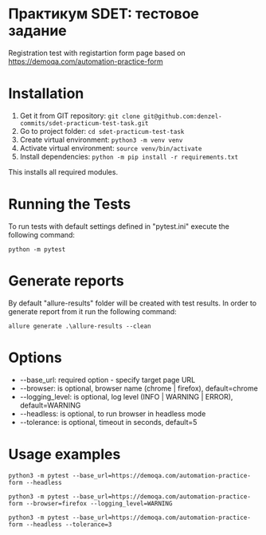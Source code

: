 # Практикум SDET: тестовое задание
Registration test with registartion form page based on 
https://demoqa.com/automation-practice-form

# Installation
1. Get it from GIT repository: ``git clone git@github.com:denzel-commits/sdet-practicum-test-task.git``
2. Go to project folder: ``cd sdet-practicum-test-task``
3. Create virtual environment: ``python3 -m venv venv``
4. Activate virtual environment: ``source venv/bin/activate``
5. Install dependencies: ``python -m pip install -r requirements.txt``

This installs all required modules.

# Running the Tests
To run tests with default settings defined in "pytest.ini" execute the following command:

``python -m pytest``

# Generate reports
By default "allure-results" folder will be created with test results.
In order to generate report from it run the following command:

``allure generate .\allure-results --clean``

# Options
* --base_url: required option - specify target page URL
* --browser: is optional, browser name (chrome | firefox), default=chrome
* --logging_level: is optional, log level (INFO | WARNING | ERROR), default=WARNING
* --headless: is optional, to run browser in headless mode
* --tolerance: is optional, timeout in seconds, default=5 
 
# Usage examples
``python3 -m pytest --base_url=https://demoqa.com/automation-practice-form --headless``

``python3 -m pytest --base_url=https://demoqa.com/automation-practice-form --browser=firefox --logging_level=WARNING``

``python3 -m pytest --base_url=https://demoqa.com/automation-practice-form --headless --tolerance=3``